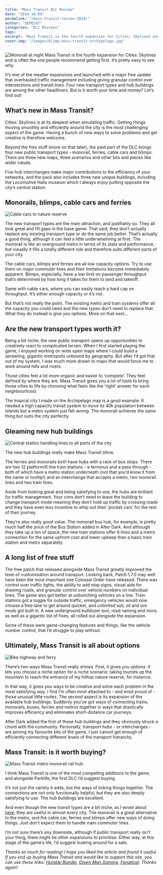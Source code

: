 ```yaml
---
title: "Mass Transit DLC Review"
date: "2018-10-04"
permalink: "/mass-transit-review-2018/"
author: "SEPECAT"
categories: "DLC Reviews"
tags:
excerpt: "Mass Transit is the fourth expansion for Cities: Skylines and is often the one people recommend getting first. It’s pretty easy to see why." 
cover-img: "/images/blimp-mass-transit-archipelago.jpg"
---
```


![Monorail at night](/images/monorail-night-skylines.jpg)
Mass Transit is the fourth expansion for Cities: Skylines and is often the one people recommend getting first. It’s pretty easy to see why.

It’s one of the meatier expansions and launched with a major free update that overhauled traffic management including giving granular control over intersections and transit lines. Four new transport types and hub buildings are among the other headliners. But is it worth your time and money? Let’s find out!

## What’s new in Mass Transit?

Cities: Skylines is at its deepest when simulating traffic. Getting things moving smoothly and efficiently around the city is the most challenging aspect of the game. Having a bunch of new ways to solve problems and get creative is therefore welcome.

Beyond the free stuff (more on that later), the paid part of the DLC brings four new public transport types - monorail, ferries, cable cars and blimps. There are three new maps, three scenarios and other bits and pieces like wider canals.

Five hub interchanges make major contributions to the efficiency of your networks, and the pack also includes three new unique buildings, including the Locomotive Halls museum which I always enjoy putting opposite the city’s central station.

## Monorails, blimps, cable cars and ferries

![Cable cars to nature reserve](/images/cable-car-nature-reserve.jpg)

The new transport types are the main attraction, and justifiably so. They all look great and fill gaps in the base game. That said, they don’t actually replace any existing transport type or do the same job better.
That’s actually a good thing, although it can feel a little underwhelming at first. The monorail is like an overground metro in terms of its stats and performance, but visually it fills a totally different role and therefore suits different parts of your city.

The cable cars, blimps and ferries are all low capacity options. Try to use them on major commuter lines and their limitations become immediately apparent. Blimps, especially, have a low limit on passenger throughput that’s determined by how long it takes for them to land and takeoff. 

Same with cable cars, where you can easily reach a hard cap on throughput. It’s either enough capacity or it’s not. 

But that’s not really the point. The existing metro and train systems offer all the capacity you could need and the new types don’t need to replace that. What they do instead is give you options. More on that next… 

## Are the new transport types worth it?

Being a bit niche, the new public transport opens up opportunities to creatively react to complicated terrain. When I first started playing the game, I enjoyed working on wide open maps where I could build a sprawling, gigantic metropolis unbound by geography. But after I’d got that out of my system, I was much more drawn to maps that would force me to work around hills and rivers. 

Those cities feel a lot more organic and easier to ‘complete’. They feel defined by where they are. Mass Transit gives you a lot of tools to bring those cities to life by choosing what feels like the ‘right’ answer for each neighbourhood.

The tropical city I made on the Archipelago map is a good example. It needed a high capacity transit system to move its 40k population between islands but a metro system just felt wrong. The monorail achieves the same thing but suits the city perfectly.

## Gleaming new hub buildings

![Central station handling lines to all parts of the city](/images/multiplatform-station-passthrough.jpg)

The new hub buildings really make Mass Transit shine.

The ferries and monorails both have hubs with a rack of bus stops. There are two 12 platform/6 line train stations - a terminus and a pass through - both of which have a metro station underneath (not that you’d know it from the name or tooltip!) and an interchange that accepts a metro, two monorail lines and two train lines.

Aside from looking great and being satisfying to use, the hubs are brilliant for traffic management. Your cims don’t need to leave the building to change transport mode meaning they don’t hold up traffic by crossing roads and they have even less incentive to whip out their ‘pocket cars’ for the rest of their journey.

They’re also really good value. The monorail bus hub, for example, is pretty much half the price of the Bus Station added in After Dark. And although they take up a ton of space, the new train stations offer 6 lines and a metro connection for the same upfront cost and lower upkeep than a basic train station and metro separately.

## A long list of free stuff

The free patch that released alongside Mass Transit greatly improved the level of customisation around transport. Looking back, Patch 1.7.0 may well have been the most important one Colossal Order have released.
There was control over traffic lights, the ability to add stop signs, visual aids for drawing roads, and granular control over vehicle numbers on individual lines. The game also got better at unbunching vehicles on a line.
Train stations got a toggle for outside traffic, emergency vehicles would now choose a free lane to get around quicker, and unlimited soil, oil and ore mods got built in. A new underground bulldozer tool, road naming and more, as well as a gigantic list of fixes, all rolled out alongside the expansion.

Some of these were game-changing features and things, like the vehicle number control, that I’d struggle to play without.

## Ultimately, Mass Transit is all about options

![Bike highway and ferry](/images/ferry-bike-highway.jpg)

There’s two ways Mass Transit really shines. First, it gives you *options*. It lets you choose a niche option for a niche scenario: taking tourists up the mountain to reach the entrance of my hilltop nature reserve, for instance.

In that way, it gives you ways to be creative and solve each problem in the most satisfying way. I find I’m often most attached to - and most proud of - those unusual little routes.
The second aspect is its expansion of the available hub buildings. Suddenly you’ve got ways of connecting trains, monorails, buses, ferries and metros together in ways that drastically improves efficiency and eliminates short-distance car journeys.

After Dark added the first of these hub buildings and they obviously struck a chord with the community. Personally, transport hubs - or interchanges - are among my favourite bits of the game. I just cannot get enough of efficiently connecting different levels of the transport hierarchy.

## Mass Transit: is it worth buying?

![Mass Transit metro monorail rail hub](/images/city-centre-hub.jpg)

I think Mass Transit is one of the most compelling additions to the game, and alongside Parklife, the first DLC I’d suggest buying.

It’s not just the variety it adds, but the ways of linking things together. The connections are not only functionally helpful, but they are also deeply satisfying to use. The hub buildings are excellent.

And even though the new transit types are a bit niche, as I wrote about [here](2018-10-03-guide-every-type-public-transport.md), they are useful in almost every city. The monorail is a great alternative to the metro, and the cable car, ferries and blimps offer new ways of doing things. Just don’t expect them to handle main commuter lines.

I’m not sure there’s any downside, although if public transport really isn’t your thing, there might be other expansions to prioritise. Either way, at this stage of the game’s life, I’d suggest looking around for a sale.

*Thanks so much for reading! I hope you liked the article and found it useful. If you end up buying Mass Transit and would like to support this site, you can use these links: [Humble Bundle](https://www.humblebundle.com/store/cities-skylines-mass-transit?partner=twcb), [Green Man Gaming](https://www.greenmangaming.com/games/cities-skylines-mass-transit/?tap_a=1964-996bbb&tap_s=339337-f53b1f), [Fanatical](http://www.anrdoezrs.net/links/8883448/type/dlg/https://www.fanatical.com/en/dlc/cities-skylines-mass-transit). Thanks again!*